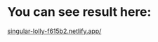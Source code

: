 # You can see result here: 
[singular-lolly-f615b2.netlify.app/](singular-lolly-f615b2.netlify.app/)
